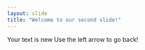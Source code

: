 ```yaml
---
layout: slide
title: "Welcome to our second slide!"
---
```

Your text is new 
Use the left arrow to go back!
